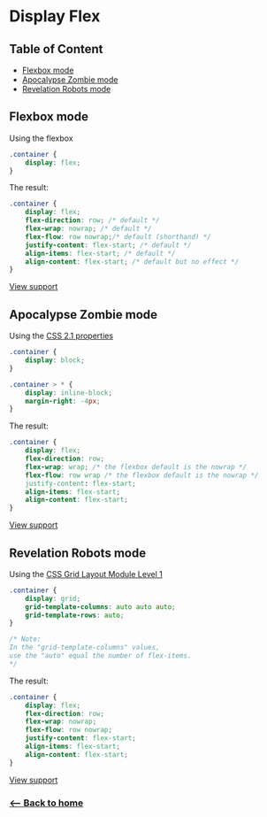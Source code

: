 # Display Flex

## Table of Content

- [Flexbox mode](#flexbox-mode)
- [Apocalypse Zombie mode](#apocalypse-zombie-mode)
- [Revelation Robots mode](#revelation-robots-mode)

## Flexbox mode

Using the flexbox

```css
.container {
	display: flex;
}
```

The result:

```css
.container {
	display: flex;
	flex-direction: row; /* default */
	flex-wrap: nowrap; /* default */
	flex-flow: row nowrap;/* default (shorthand) */
	justify-content: flex-start; /* default */
	align-items: flex-start; /* default */
	align-content: flex-start; /* default but no effect */
}
```

[View support](http://caniuse.com/#search=flexbox)

## Apocalypse Zombie mode

Using the [CSS 2.1 properties](http://www.w3.org/TR/CSS21/propidx.html)

```css
.container {
	display: block;
}

.container > * {
	display: inline-block;
	margin-right: -4px;
}
```

The result:

```css
.container {
	display: flex;
	flex-direction: row;
	flex-wrap: wrap; /* the flexbox default is the nowrap */
	flex-flow: row wrap /* the flexbox default is the nowrap */
	justify-content: flex-start;
	align-items: flex-start;
	align-content: flex-start;
}
```

[View support](http://caniuse.com/#search=CSS%202.1%20properties)

## Revelation Robots mode
 Using the [CSS Grid Layout Module Level 1](http://www.w3.org/TR/2015/WD-css-grid-1-20150917/)

```css
.container {
	display: grid;
	grid-template-columns: auto auto auto;
	grid-template-rows: auto;
}

/* Note:
In the "grid-template-columns" values,
use the "auto" equal the number of flex-items.
*/
```

The result:

```css
.container {
	display: flex;
	flex-direction: row;
	flex-wrap: nowrap;
	flex-flow: row nowrap;
	justify-content: flex-start;
	align-items: flex-start;
	align-content: flex-start;
}
```

[View support](http://caniuse.com/#search=CSS%20Grid%20Layout)

### [<-- Back to home](https://github.com/afonsopacifer/post-apocalypse-flexbox)
